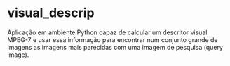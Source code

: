 # visual_descrip
Aplicação em ambiente Python capaz de calcular um descritor visual MPEG-7 e usar essa informação para encontrar num conjunto grande de imagens as imagens mais parecidas com uma imagem de pesquisa (query image).

